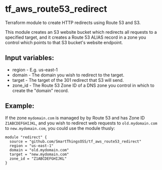 # tf_aws_route53_redirect

Terraform module to create HTTP redirects using Route 53 and S3.

This module creates an S3 website bucket which redirects all requests to a specified target, and it creates
a Route 53 ALIAS record in a zone you control which points to that S3 bucket's website endpoint.

## Input variables:

* region - E.g. us-east-1
* domain - The domain you wish to redirect to the target.
* target - The target of the 301 redirect that S3 will send.
* zone_id - The Route 53 Zone ID of a DNS zone you control in which to create the "domain" record.

## Example:

If the zone `mydomain.com` is managed by by Route 53 and has Zone ID `Z1ABCDEFGHIJKL`, and you wish to redirect web requests to `old.mydomain.com` to `new.mydomain.com`, you could use the module thusly:

```
module "redirect" {
  source = "github.com/SmartThingsOSS/tf_aws_route53_redirect"
  region = "us-east-1"
  domain = "old.mydomain.com"
  target = "new.mydomain.com"
  zone_id = "Z1ABCDEFGHIJKL"
}
```